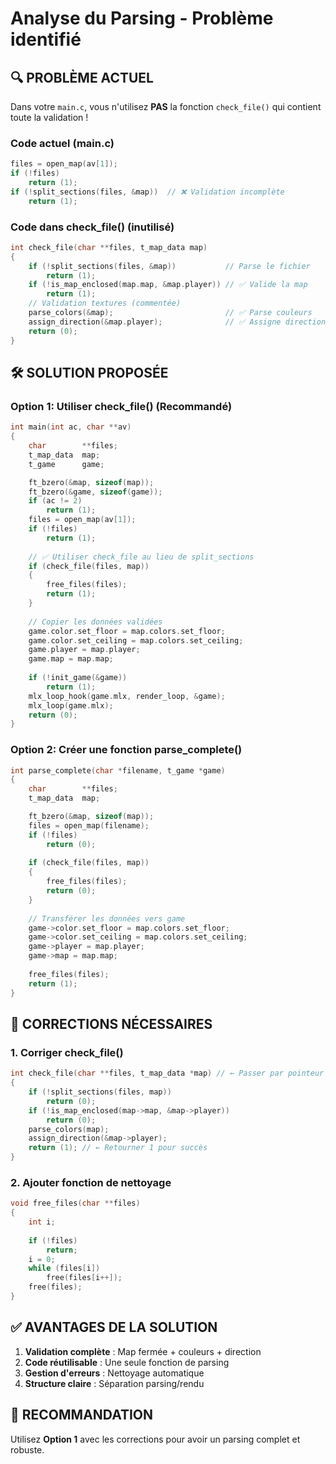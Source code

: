 # Analyse du Parsing - Problème identifié

## 🔍 **PROBLÈME ACTUEL**

Dans votre `main.c`, vous n'utilisez **PAS** la fonction `check_file()` qui contient toute la validation !

### Code actuel (main.c)
```c
files = open_map(av[1]);
if (!files)
    return (1);
if (!split_sections(files, &map))  // ❌ Validation incomplète
    return (1);
```

### Code dans check_file() (inutilisé)
```c
int check_file(char **files, t_map_data map)
{
    if (!split_sections(files, &map))           // Parse le fichier
        return (1);
    if (!is_map_enclosed(map.map, &map.player)) // ✅ Valide la map
        return (1);
    // Validation textures (commentée)
    parse_colors(&map);                         // ✅ Parse couleurs
    assign_direction(&map.player);              // ✅ Assigne direction
    return (0);
}
```

## 🛠️ **SOLUTION PROPOSÉE**

### Option 1: Utiliser check_file() (Recommandé)
```c
int main(int ac, char **av)
{
    char        **files;
    t_map_data  map;
    t_game      game;

    ft_bzero(&map, sizeof(map));
    ft_bzero(&game, sizeof(game));
    if (ac != 2)
        return (1);
    files = open_map(av[1]);
    if (!files)
        return (1);
    
    // ✅ Utiliser check_file au lieu de split_sections
    if (check_file(files, map))
    {
        free_files(files);
        return (1);
    }
    
    // Copier les données validées
    game.color.set_floor = map.colors.set_floor;
    game.color.set_ceiling = map.colors.set_ceiling;
    game.player = map.player;
    game.map = map.map;
    
    if (!init_game(&game))
        return (1);
    mlx_loop_hook(game.mlx, render_loop, &game);
    mlx_loop(game.mlx);
    return (0);
}
```

### Option 2: Créer une fonction parse_complete()
```c
int parse_complete(char *filename, t_game *game)
{
    char        **files;
    t_map_data  map;

    ft_bzero(&map, sizeof(map));
    files = open_map(filename);
    if (!files)
        return (0);
    
    if (check_file(files, map))
    {
        free_files(files);
        return (0);
    }
    
    // Transférer les données vers game
    game->color.set_floor = map.colors.set_floor;
    game->color.set_ceiling = map.colors.set_ceiling;
    game->player = map.player;
    game->map = map.map;
    
    free_files(files);
    return (1);
}
```

## 🔧 **CORRECTIONS NÉCESSAIRES**

### 1. Corriger check_file()
```c
int check_file(char **files, t_map_data *map) // ← Passer par pointeur
{
    if (!split_sections(files, map))
        return (0);
    if (!is_map_enclosed(map->map, &map->player))
        return (0);
    parse_colors(map);
    assign_direction(&map->player);
    return (1); // ← Retourner 1 pour succès
}
```

### 2. Ajouter fonction de nettoyage
```c
void free_files(char **files)
{
    int i;
    
    if (!files)
        return;
    i = 0;
    while (files[i])
        free(files[i++]);
    free(files);
}
```

## ✅ **AVANTAGES DE LA SOLUTION**

1. **Validation complète** : Map fermée + couleurs + direction
2. **Code réutilisable** : Une seule fonction de parsing
3. **Gestion d'erreurs** : Nettoyage automatique
4. **Structure claire** : Séparation parsing/rendu

## 🎯 **RECOMMANDATION**

Utilisez **Option 1** avec les corrections pour avoir un parsing complet et robuste.
